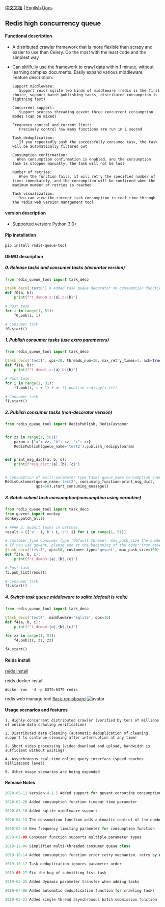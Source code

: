[中文文档](README.md)  | [English Docs](README_EN.md)  
## Redis high concurrency queue
 
#### Functional description
* A distributed crawler framework that is more flexible than scrapy and easier to use than Celery. Do the most with the least code and the simplest way
* Can skillfully use the framework to crawl data within 1 minute, without learning complex documents. Easily expand various middleware  
Feature description:
 
      Support middleware:
         Support reids sqlite two kinds of middleware (redis is the first choice, support batch publishing tasks, distributed consumption is lightning fast)
        
      Concurrent support:
         Support process threading gevent three concurrent consumption modes (can be mixed)
     
      Frequency control and current limit:
         Precisely control how many functions are run in 1 second
     
      Task deduplication:
         If you repeatedly push the successfully consumed task, the task will be automatically filtered out
      
      Consumption confirmation:
        When consumption confirmation is enabled, and the consumption task is stopped manually, the task will not be lost
      
      Number of retries:
         When the function fails, it will retry the specified number of times immediately, and the consumption will be confirmed when the maximum number of retries is reached
     
      Task visualization:
         You can view the current task consumption in real time through the redis web version management tool

#### version description
* Supported version: Python 3.0+

#### Pip installation
```shell
pip install redis-queue-tool
```

#### DEMO description

##### 0. Release tasks and consumer tasks (decorator version)
```python
from redis_queue_tool import task_deco

@task_deco('test0') # Added task queue decorator on consumption function
def f0(a, b):
    print(f"t_demo0,a:{a},b:{b}")

# Post task
for i in range(1, 51):
    f0.pub(i, i)

# Consumer task
f0.start()
```
##### 1. Publish consumer tasks (use extra parameters)
```python
from redis_queue_tool import task_deco

@task_deco('test1', qps=30, threads_num=30, max_retry_times=3, ack=True)
def f1(a, b):
    print(f"t_demo1,a:{a},b:{b}")

# Post task
for i in range(1, 31):
    f1.pub(i, i + 1) # or f1.publish_redispy(i,i+1)

# Consumer task
f1.start()
```

##### 2. Publish consumer tasks (non-decorator version)
```python
from redis_queue_tool import RedisPublish, RedisCustomer


for zz in range(1, 501):
    param = {"a": zz, "b": zz, "c": zz}
    RedisPublish(queue_name='test2').publish_redispy(param)


def print_msg_dict(a, b, c):
    print(f"msg_dict:{a},{b},{c}")


# Consumption of multi-parameter type tasks queue_name Consumption queue name qps The number of consumption tasks per second (there is no limit by default)
RedisCustomer(queue_name='test2', consuming_function=print_msg_dict,
              qps=50).start_consuming_message()
```

##### 3. Batch submit task consumption(consumption using coroutine)

```python 
from redis_queue_tool import task_deco
from gevent import monkey
monkey.patch_all()

# #### 3. Submit tasks in batches
result = [{'a': i,'b': i,'c': i} for i in range(1, 51)]

# customer_type Consumer type (default thread), max_push_size the number of records submitted in batches each time (default value 50)
# If you use gevent, please add at the beginning of the code: from gevent import monkey monkey.patch_all()
@task_deco('test3', qps=50, customer_type='gevent', max_push_size=100) # Added task queue decorator on the consumption function
def f3(a, b, c):
    print(f"t_demo3:{a},{b},{c}")

# Post task
f3.pub_list(result)

# Consumer task
f3.start()
```

##### 4. Switch task queue middleware to sqlite (default is redis)

```python
from redis_queue_tool import task_deco

@task_deco('test4', middleware='sqlite', qps=10)
def f4(a, b, c):
    print(f"t_demo4:{a},{b},{c}")

for zz in range(1, 51):
    f4.pub(zz, zz, zz)

f4.start()
```

#### Reids install
[reids install](https://www.runoob.com/redis/redis-install.html)

reids docker install
```shell
docker run  -d -p 6379:6379 redis
```

redis web manage tool [flask-redisboard](https://github.com/hjlarry/flask-redisboard)
![avatar](https://s1.ax1x.com/2020/07/07/UAIHFe.jpg)


#### Usage scenarios and features

```shell
1. Highly concurrent distributed crawler (verified by tens of millions of online data crawling verification)

2. Distributed data cleaning (automatic deduplication of cleaning, support to continue cleaning after interruption at any time)

3. Short video processing (video download and upload, bandwidth is sufficient without waiting)

4. Asynchronous real-time online query interface (speed reaches millisecond level)

5. Other usage scenarios are being expanded

```


#### Release Notes


```java
2020-06-11 Version 4.1.5 Added support for gevent coroutine consumption parameter customer_type='gevent'

2020-05-20 Added consumption function timeout time parameter

2020-05-10 Added sqlite middleware support

2020-04-13 The consumption function adds automatic control of the number of threads

2020-04-10 New frequency limiting parameter for consumption function

2020-01-08 Consumer function supports multiple parameter types

2019-12-06 Simplified multi-threaded consumer queue class

2019-10-14 Added consumption function error retry mechanism, retry by default 3 times

2019-10-12 Task deduplication ignores parameter order

2019-09-27 Fix the bug of submitting list task

2019-05-25 Added dynamic parameter transfer when adding tasks

2019-04-06 Added automatic deduplication function for crawling tasks

2019-03-23 ​​Added single-thread asynchronous batch submission function
```